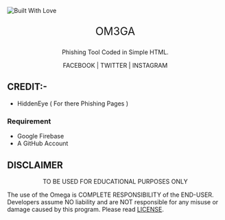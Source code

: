 <p align="left">
  <a><img title="Built With Love" src="https://forthebadge.com/images/badges/built-with-love.svg" ></a>
 </p>
<p align="center" style="font-size:25px">
OM3GA
</p>

<p align="center">
Phishing Tool Coded in Simple HTML.
</p>
<p align="center">
FACEBOOK | TWITTER | INSTAGRAM
</p>



## CREDIT:-
* HiddenEye ( For there Phishing Pages ) 


### Requirement
* Google Firebase
* A GitHub Account


## DISCLAIMER
<p align="center">
  TO BE USED FOR EDUCATIONAL PURPOSES ONLY
</p>

The use of the Omega is COMPLETE RESPONSIBILITY of the END-USER. Developers assume NO liability and are NOT responsible for any misuse or damage caused by this program. Please read [LICENSE](LICENSE).




